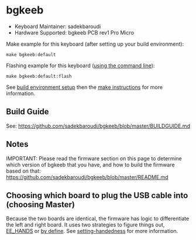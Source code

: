 # bgkeeb

* Keyboard Maintainer: sadekbaroudi
* Hardware Supported: bgkeeb PCB rev1 Pro Micro

Make example for this keyboard (after setting up your build environment):

    make bgkeeb:default

Flashing example for this keyboard ([using the command line](https://docs.qmk.fm/#/newbs_flashing?id=flash-your-keyboard-from-the-command-line)):

    make bgkeeb:default:flash

See [build environment setup](https://docs.qmk.fm/#/getting_started_build_tools) then the [make instructions](https://docs.qmk.fm/#/getting_started_make_guide) for more information.

## Build Guide

See:
https://github.com/sadekbaroudi/bgkeeb/blob/master/BUILDGUIDE.md

## Notes

IMPORTANT: Please read the firmware section on this page to determine which version of bgkeeb that you have, and how to build the firmware based on that:
https://github.com/sadekbaroudi/bgkeeb/blob/master/README.md

## Choosing which board to plug the USB cable into (choosing Master)

Because the two boards are identical, the firmware has logic to differentiate the left and right board. It uses two strategies to figure things out, [EE_HANDS](https://docs.qmk.fm/#/feature_split_keyboard?id=handedness-by-eeprom) or [by define](https://docs.qmk.fm/#/feature_split_keyboard?id=handedness-by-define). See [setting-handedness](https://docs.qmk.fm/#/config_options?id=setting-handedness) for more information.
